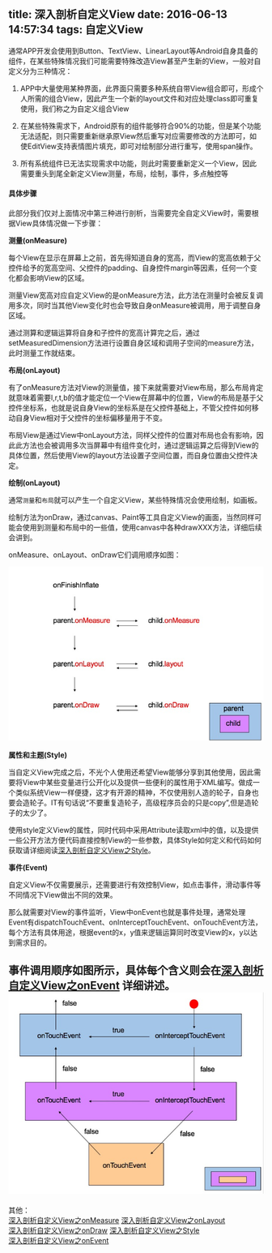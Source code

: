 title: 深入剖析自定义View
date: 2016-06-13 14:57:34
tags: 自定义View
---

通常APP开发会使用到Button、TextView、LinearLayout等Android自身具备的组件，在某些特殊情况我们可能需要特殊改造View甚至产生新的View，一般对自定义分为三种情况：

  1. APP中大量使用某种界面，此界面只需要多种系统自带View组合即可，形成个人所需的组合View，因此产生一个新的layout文件和对应处理class即可重复使用，我们称之为自定义组合View

  2. 在某些特殊需求下，Android原有的组件能够符合90%的功能，但是某个功能无法适配，则只需要重新继承原View然后重写对应需要修改的方法即可，如使EditView支持表情图片填充，即可对绘制部分进行重写，使用span操作。

  3. 所有系统组件已无法实现需求中功能，则此时需要重新定义一个View，因此需要重头到尾全新定义View测量，布局，绘制，事件，多点触控等

<!--more-->

#### 具体步骤

此部分我们仅对上面情况中第三种进行剖析，当需要完全自定义View时，需要根据View具体情况做一下步骤：

**测量(onMeasure)**

每个View在显示在屏幕上之前，首先得知道自身的宽高，而View的宽高依赖于父控件给予的宽高空间、父控件的padding、自身控件margin等因素，任何一个变化都会影响View的区域。

测量View宽高对应自定义View的是onMeasure方法，此方法在测量时会被反复调用多次，同时当其他View变化时也会导致自身onMeasure被调用，用于调整自身区域。

通过测算和逻辑运算将自身和子控件的宽高计算完之后，通过setMeasuredDimension方法进行设置自身区域和调用子空间的measure方法，此时测量工作就结束。

**布局(onLayout)**

有了onMeasure方法对View的测量值，接下来就需要对View布局，那么布局肯定就意味着需要l,r,t,b的值才能定位一个View在屏幕中的位置，View的布局是基于父控件坐标系，也就是说自身View的坐标系是在父控件基础上，不管父控件如何移动自身View相对于父控件的坐标偏移量用于不变。

布局View是通过View中onLayout方法，同样父控件的位置对布局也会有影响，因此此方法也会被调用多次当屏幕中有组件变化时，通过逻辑运算之后得到View的具体位置，然后使用View的layout方法设置子空间位置，而自身位置由父控件决定。

**绘制(onLayout)**

通常```测量```和```布局```就可以产生一个自定义View，某些特殊情况会使用绘制，如画板。

绘制方法为onDraw，通过canvas、Paint等工具自定义View的画面，当然同样可能会使用到测量和布局中的一些值，使用canvas中各种drawXXX方法，详细后续会讲到。

onMeasure、onLayout、onDraw它们调用顺序如图：

![](深入剖析自定义View/view.png)

**属性和主题(Style)**

当自定义View完成之后，不光个人使用还希望View能够分享到其他使用，因此需要将View中某些变量进行公开化以及提供一些便利的属性用于XML编写。做成一个类似系统View一样便捷，这才有开源的精神，不仅使用别人造的轮子，自身也要会造轮子。IT有句话说“不要重复造轮子，高级程序员会的只是copy”,但是造轮子的太少了。

使用style定义View的属性，同时代码中采用Attribute读取xml中的值，以及提供一些公开方法方便代码直接控制View的一些参数，具体Style如何定义和代码如何获取请详细阅读[深入剖析自定义View之Style](/2016/06/13/深入剖析自定义View之Style)。

**事件(Event)**

自定义View不仅需要展示，还需要进行有效控制View，如点击事件，滑动事件等不同情况下View做出不同的效果。

那么就需要对View的事件监听，View中onEvent也就是事件处理，通常处理Event有dispatchTouchEvent、onInterceptTouchEvent、onTouchEvent方法，每个方法有具体用途，根据event的x，y值来逻辑运算同时改变View的x，y以达到需求目的。

事件调用顺序如图所示，具体每个含义则会在[深入剖析自定义View之onEvent](/2016/06/13/深入剖析自定义View之onEvent) 详细讲述。
![](深入剖析自定义View/event.png)
---
其他：   
[深入剖析自定义View之onMeasure](/2016/06/13/深入剖析自定义View之onMeasure)
[深入剖析自定义View之onLayout](/2016/06/13/深入剖析自定义View之onLayout)  
[深入剖析自定义View之onDraw](/2016/06/13/深入剖析自定义View之onDraw)
[深入剖析自定义View之Style](/2016/06/13/深入剖析自定义View之Style)  
[深入剖析自定义View之onEvent](/2016/06/13/深入剖析自定义View之onEvent)  
